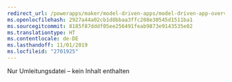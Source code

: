 ```yaml
---
redirect_url: /powerapps/maker/model-driven-apps/model-driven-app-overview
ms.openlocfilehash: 2927a44a02cb1d8bbaa3ffc208e30545d1511ba1
ms.sourcegitcommit: 8185f87dddf05ee256491feab9873e9143535e02
ms.translationtype: HT
ms.contentlocale: de-DE
ms.lasthandoff: 11/01/2019
ms.locfileid: "2701925"
---
```

Nur Umleitungsdatei – kein Inhalt enthalten